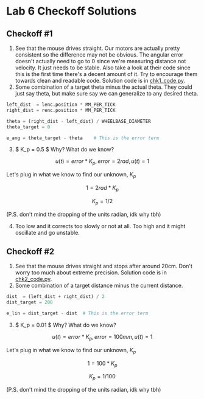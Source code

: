 # Lab 6 Checkoff Solutions

## Checkoff #1

1. See that the mouse drives straight. Our motors are actually pretty consistent so the difference may not be obvious. The angular error doesn't actually need to go to 0 since we're measuring distance not velocity. It just needs to be stable. Also take a look at their code since this is the first time there's a decent amount of it. Try to encourage them towards clean and readable code. Solution code is in [chk1_code.py](chk1_code.py).
2. Some combination of a target theta minus the actual theta. They could just say theta, but make sure say we can generalize to any desired theta.
```python
left_dist  = lenc.position * MM_PER_TICK
right_dist = renc.position * MM_PER_TICK

theta = (right_dist - left_dist) / WHEELBASE_DIAMETER
theta_target = 0

e_ang = theta_target - theta    # This is the error term
```

3. $ K_p = 0.5 $
Why? What do we know? 

$$ u(t) = error * K_p, error = 2 rad, u(t) = 1 $$

Let's plug in what we know to find our unknown, $K_p$

$$ 1 = 2 rad * K_p $$

$$ K_p = 1 / 2 $$

(P.S. don't mind the dropping of the units radian, idk why tbh)

4. Too low and it corrects too slowly or not at all. Too high and it might oscillate and go unstable.

## Checkoff #2

1. See that the mouse drives straight and stops after around 20cm. Don't worry too much about extreme precision. Solution code is in [chk2_code.py](chk2_code.py).
2. Some combination of a target distance minus the current distance.
```python
dist  = (left_dist + right_dist) / 2
dist_target = 200

e_lin = dist_target - dist  # This is the error term
```
3. $ K_p = 0.01 $
Why? What do we know? 

$$ u(t) = error * K_p, error = 100mm, u(t) = 1 $$

Let's plug in what we know to find our unknown, $K_p$

$$ 1 = 100 * K_p $$

$$ K_p = 1 / 100 $$

(P.S. don't mind the dropping of the units radian, idk why tbh)
